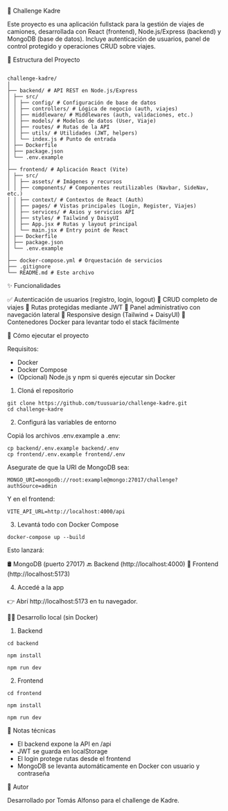 🚛 Challenge Kadre

Este proyecto es una aplicación fullstack para la gestión de viajes de camiones, desarrollada con React (frontend), Node.js/Express (backend) y MongoDB (base de datos). Incluye autenticación de usuarios, panel de control protegido y operaciones CRUD sobre viajes.

  

📁 Estructura del Proyecto

```

challenge-kadre/
│
├── backend/ # API REST en Node.js/Express
│ ├── src/
│ │ ├── config/ # Configuración de base de datos
│ │ ├── controllers/ # Lógica de negocio (auth, viajes)
│ │ ├── middleware/ # Middlewares (auth, validaciones, etc.)
│ │ ├── models/ # Modelos de datos (User, Viaje)
│ │ ├── routes/ # Rutas de la API
│ │ ├── utils/ # Utilidades (JWT, helpers)
│ │ └── index.js # Punto de entrada
│ ├── Dockerfile
│ ├── package.json
│ └── .env.example
│
├── frontend/ # Aplicación React (Vite)
│ ├── src/
│ │ ├── assets/ # Imágenes y recursos
│ │ ├── components/ # Componentes reutilizables (Navbar, SideNav, etc.)
│ │ ├── context/ # Contextos de React (Auth)
│ │ ├── pages/ # Vistas principales (Login, Register, Viajes)
│ │ ├── services/ # Axios y servicios API
│ │ ├── styles/ # Tailwind y DaisyUI
│ │ ├── App.jsx # Rutas y layout principal
│ │ └── main.jsx # Entry point de React
│ ├── Dockerfile
│ ├── package.json
│ └── .env.example
│
├── docker-compose.yml # Orquestación de servicios
├── .gitignore
└── README.md # Este archivo
  ```

✨ Funcionalidades

✅ Autenticación de usuarios (registro, login, logout)
🚛 CRUD completo de viajes
🔐 Rutas protegidas mediante JWT
🧭 Panel administrativo con navegación lateral
📱 Responsive design (Tailwind + DaisyUI)
🐳 Contenedores Docker para levantar todo el stack fácilmente

  

🚀 Cómo ejecutar el proyecto

Requisitos:
- Docker
- Docker Compose
- (Opcional) Node.js y npm si querés ejecutar sin Docker  

1. Cloná el repositorio

```
git clone https://github.com/tuusuario/challenge-kadre.git
cd challenge-kadre
```

  

2. Configurá las variables de entorno

Copiá los archivos .env.example a .env:
```
cp backend/.env.example backend/.env
cp frontend/.env.example frontend/.env
```
  

Asegurate de que la URI de MongoDB sea:

```
MONGO_URI=mongodb://root:example@mongo:27017/challenge?authSource=admin
```

Y en el frontend:
```
VITE_API_URL=http://localhost:4000/api
```
  
3. Levantá todo con Docker Compose

```
docker-compose up --build
```

Esto lanzará:  

🛢️ MongoDB (puerto 27017)
🔙 Backend (http://localhost:4000)
🎨 Frontend (http://localhost:5173)

  

4. Accedé a la app

👉 Abrí http://localhost:5173 en tu navegador.


🧑‍💻 Desarrollo local (sin Docker)

1. Backend


```
cd backend

npm install

npm run dev
```
  

2. Frontend


```
cd frontend

npm install

npm run dev
```
  

🧠 Notas técnicas

- El backend expone la API en /api
- JWT se guarda en localStorage
- El login protege rutas desde el frontend
- MongoDB se levanta automáticamente en Docker con usuario y contraseña
 

👤 Autor

Desarrollado por Tomás Alfonso para el challenge de Kadre.